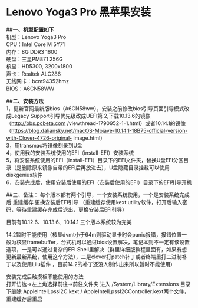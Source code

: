 # Lenovo Yoga3 Pro **黑苹果安装**

##**一、机型配置如下**  
机型：Lenovo Yoga3 Pro  
CPU：Intel Core M 5Y71  
内存：8G DDR3 1600  
硬盘：三星PM871 256G  
核显：HD5300, 3200x1800  
声卡：Realtek ALC286  
无线网卡：bcm94352hmz  
BIOS：A6CN58WW  

##**二、安装方法**  
1，更新官网最新版bios（A6CN58ww），安装之前修改bios引导页面引导模式改成Legacy Support引导优先级改成UEFI第
2,下载10.13.6的镜像（http://bbs.pcbeta.com /viewthread-1790952-1-1.html）或者10.14.1的镜像（https://blog.daliansky.net/macOS-Mojave-10.14.1-18B75-official-version-with-Clover-4726-original- image.html）  
3，用transmac将镜像刻录到U盘   
4，使用我的安装系统使用的EFI（install-EFI）安装系统   
5，将安装系统使用的EFI（install-EFI）目录下的EFI文件夹，替换U盘EFI分区目录（是删除原来镜像自带的EFI后再放进去），U盘隐藏目录挂载可以使用diskgenius软件   
6，安装完成后，使用安装后使用的EFI（安装后使用的EFI）目录下的EFI引导开机   


##三、备注：
每个版本都有两个引导，一个安装系统使用，一个是安装系统完成后 重建缓存 更换安装后EFI引导  （重建缓存使用kext utility软件，打开后输入密码，等待重建缓存完成后退出，更换安装后EFI引导）  

目前有10.12.6、10.13.6、10.14.1 三个版本系统较为完美     

14.2暂时不能使用（核显dvmt小于64m则驱动显卡时会panic报错，报错位置一般为核显framebuffer，台式机可以通过bios设置解决，笔记本则不一定有该设置选项，一是可以通过复杂的EFI Shell里解决（群里详细版教程里面有，如果有想更新最新系统，使用这个方法），二是clover打patch补丁或者终端里打二进制补丁以及使用Lilu插件 ，目前14.2的补丁还没人制作出来所以暂时不能使用）     


安装完成后触摸板不能使用的方法   
打开访达→左上角选择前往→前往文件夹 进入 /System/Library/Extensions 目录下删除  AppleIntelLpssI2C.kext / AppleIntelLpssI2CController.kext两个文件，重建缓存后重启  